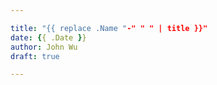 ```yaml
---

title: "{{ replace .Name "-" " " | title }}"
date: {{ .Date }}
author: John Wu
draft: true

---
```


